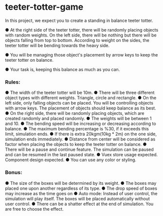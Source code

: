 # teeter-totter-game

In this project, we expect you to create a standing in balance teeter totter.

● At the right side of the teeter totter, there will be randomly placing objects with
random weights. On the left side, there will be nothing but there will be objects
falling from top to bottom. According to weight on the sides, the teeter totter
will be bending towards the heavy side.

● You will be managing those object's placement by arrow keys to keep the teeter
totter on balance.

● Your task is, keeping this balance as much as you can.

### Rules:

● The width of the teeter totter will be 10m.
● There will be three different object types with different weights. Triangle,
circle and rectangle.
● On the left side, only falling objects can be placed. You will be controlling objects
with arrow keys. The placement of objects should keep balance as its best.
● On the right side, there will be randomly placing objects, which are created
randomly and placed randomly.
● The weights will be between 1 and 10.
● The bending speed will be increasing or decreasing according to balance.
● The maximum bending percentage is %30, if it exceeds this limit, simulation
ends.
● If there is extra 20kgm(10kg \* 2m) on the one side, simulation ends
immediately.
● Distance from center will be considered as factor when placing the objects to
keep the teeter totter on balance.
● There will be a pause and continue feature. The simulation can be paused and
can be resumed in the last paused state.
● Vuex store usage expected. Component design expected.
● You can use any color or styling.

### Bonus:

● The size of the boxes will be determined by its weight.
● The boxes may placed one upon another regardless of its type.
● The drop speed of boxes may increase as the time goes on
● Auto mode: Instead of user control, the simulation will play itself. The boxes will
be placed automatically without user control.
● There can be a shatter effect at the end of simulation. You are free to choose
the effect.
